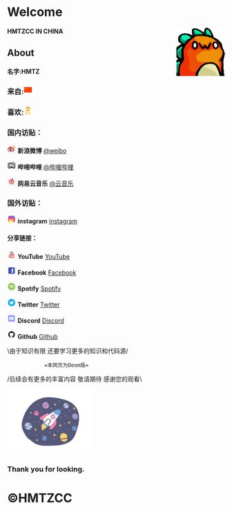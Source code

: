 # Welcome

**HMTZCC IN CHINA**  <img align="right" src="529710224727080979.gif"/>

About
-
#### 名字:**HMTZ**
###  来自:<img src="China.png" width="20" height="20"> 

###  喜欢:<img src="招财猫.png" width="20" height="20"> 


### 国内访贴：

<img src="weibo.png" width="20" height="20"> **新浪微博**    [@weibo](https://weibo.com/)

<img src="bilibili.png" width="20" height="20"> **哔哩哔哩**    [@哔哩哔哩](https://bilibili.com/)

<img src="网易云音乐.png" width="20" height="20"> **网易云音乐**  [@云音乐](https://music.163.com/#/song?id=427606780)

### 国外访贴：

<img src="instagram.png" width="20" height="20"> **instagram**  [instagram](https://https://www.instagram.com/dongmanjun/)

#### 分享链接：
<img src="youtube.png" width="20" height="20"> **YouTube**  [YouTube](https://www.youtube.com)

<img src="Facebook.png" width="20" height="20"> **Facebook**  [Facebook](https://www.facebook.com)

<img src="spotify.png" width="20" height="20"> **Spotify**  [Spotify](https://accounts.spotify.com/en/login/?continue=https:%2F%2Fwww.spotify.com%2Fint%2Faccount%2Foverview%2F&_locale=int)

<img src="twitter.png" width="20" height="20"> **Twitter**  [Twitter](https://www.twitter.com)

<img src="discord.png" width="20" height="20"> **Discord**  [Discord](https://discordapp.com/login)

<img src="github.png" width="20" height="20"> **Github**  [Github](https://github.com/login)

  \由于知识有限 还要学习更多的知识和代码源/

                =本网页为Deom版=                

/后续会有更多的丰富内容 敬请期待 感谢您的观看\

<a href="https://https://HMTZ.github.io/"><img src="太空.png" width="200" height="150"></a>


### Thank you for looking.

# ©HMTZCC
